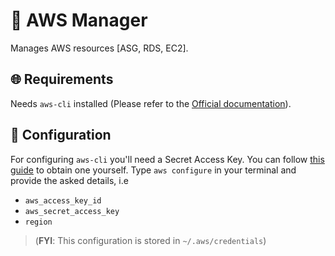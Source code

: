 # 🤖 AWS Manager
Manages AWS resources [ASG, RDS, EC2].

## 🌐 Requirements
Needs ```aws-cli``` installed (Please refer to the [Official documentation](https://docs.aws.amazon.com/cli/latest/userguide/getting-started-install.html)).

## 🔧 Configuration
For configuring ```aws-cli``` you'll need a Secret Access Key. You can follow [this guide](https://aws.amazon.com/blogs/security/wheres-my-secret-access-key/) to obtain one yourself.
Type ```aws configure``` in your terminal and provide the asked details, i.e
- ```aws_access_key_id```
- ```aws_secret_access_key```
- ```region```

> (**FYI**: This configuration is stored in ```~/.aws/credentials```)